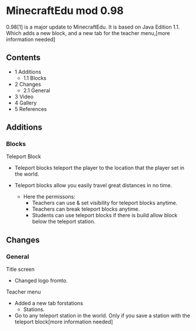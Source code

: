 # MinecraftEdu mod 0.98
0.98[1] is a major update to MinecraftEdu. It is based on Java Edition 1.1. Which adds a new block, and a new tab for the teacher menu,[more information needed]

## Contents
- 1 Additions
	- 1.1 Blocks
- 2 Changes
	- 2.1 General
- 3 Video
- 4 Gallery
- 5 References

## Additions
### Blocks
Teleport Block

- Teleport blocks teleport the player to the location that the player set in the world.

- Teleport blocks allow you easily travel great distances in no time.
	- Here the permissons:
		- Teachers can use & set visibility for teleport blocks anytime.
		- Teachers can break teleport blocks anytime.
		- Students can use teleport blocks if there is build allow block below the teleport station.

## Changes
### General
Title screen

- Changed logo fromto.

Teacher menu

- Added a new tab forstations
	- Stations.
- Go to any teleport station in the world. Only if you save a station with the teleport block[more information needed]


